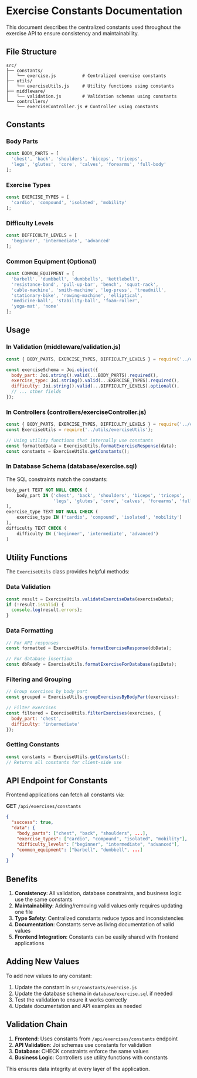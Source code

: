 # Exercise Constants Documentation

This document describes the centralized constants used throughout the exercise API to ensure consistency and maintainability.

## File Structure

```
src/
├── constants/
│   └── exercise.js          # Centralized exercise constants
├── utils/
│   └── exerciseUtils.js     # Utility functions using constants
├── middleware/
│   └── validation.js        # Validation schemas using constants
└── controllers/
    └── exerciseController.js # Controller using constants
```

## Constants

### Body Parts
```javascript
const BODY_PARTS = [
  'chest', 'back', 'shoulders', 'biceps', 'triceps', 
  'legs', 'glutes', 'core', 'calves', 'forearms', 'full-body'
];
```

### Exercise Types
```javascript
const EXERCISE_TYPES = [
  'cardio', 'compound', 'isolated', 'mobility'
];
```

### Difficulty Levels
```javascript
const DIFFICULTY_LEVELS = [
  'beginner', 'intermediate', 'advanced'
];
```

### Common Equipment (Optional)
```javascript
const COMMON_EQUIPMENT = [
  'barbell', 'dumbbell', 'dumbbells', 'kettlebell', 
  'resistance-band', 'pull-up-bar', 'bench', 'squat-rack',
  'cable-machine', 'smith-machine', 'leg-press', 'treadmill',
  'stationary-bike', 'rowing-machine', 'elliptical', 
  'medicine-ball', 'stability-ball', 'foam-roller', 
  'yoga-mat', 'none'
];
```

## Usage

### In Validation (middleware/validation.js)
```javascript
const { BODY_PARTS, EXERCISE_TYPES, DIFFICULTY_LEVELS } = require('../constants/exercise');

const exerciseSchema = Joi.object({
  body_part: Joi.string().valid(...BODY_PARTS).required(),
  exercise_type: Joi.string().valid(...EXERCISE_TYPES).required(),
  difficulty: Joi.string().valid(...DIFFICULTY_LEVELS).optional(),
  // ... other fields
});
```

### In Controllers (controllers/exerciseController.js)
```javascript
const { BODY_PARTS, EXERCISE_TYPES, DIFFICULTY_LEVELS } = require('../constants/exercise');
const ExerciseUtils = require('../utils/exerciseUtils');

// Using utility functions that internally use constants
const formattedData = ExerciseUtils.formatExerciseResponse(data);
const constants = ExerciseUtils.getConstants();
```

### In Database Schema (database/exercise.sql)
The SQL constraints match the constants:
```sql
body_part TEXT NOT NULL CHECK (
    body_part IN ('chest', 'back', 'shoulders', 'biceps', 'triceps', 
                  'legs', 'glutes', 'core', 'calves', 'forearms', 'full-body')
),
exercise_type TEXT NOT NULL CHECK (
    exercise_type IN ('cardio', 'compound', 'isolated', 'mobility')
),
difficulty TEXT CHECK (
    difficulty IN ('beginner', 'intermediate', 'advanced')
)
```

## Utility Functions

The `ExerciseUtils` class provides helpful methods:

### Data Validation
```javascript
const result = ExerciseUtils.validateExerciseData(exerciseData);
if (!result.isValid) {
  console.log(result.errors);
}
```

### Data Formatting
```javascript
// For API responses
const formatted = ExerciseUtils.formatExerciseResponse(dbData);

// For database insertion
const dbReady = ExerciseUtils.formatExerciseForDatabase(apiData);
```

### Filtering and Grouping
```javascript
// Group exercises by body part
const grouped = ExerciseUtils.groupExercisesByBodyPart(exercises);

// Filter exercises
const filtered = ExerciseUtils.filterExercises(exercises, {
  body_part: 'chest',
  difficulty: 'intermediate'
});
```

### Getting Constants
```javascript
const constants = ExerciseUtils.getConstants();
// Returns all constants for client-side use
```

## API Endpoint for Constants

Frontend applications can fetch all constants via:

**GET** `/api/exercises/constants`

```json
{
  "success": true,
  "data": {
    "body_parts": ["chest", "back", "shoulders", ...],
    "exercise_types": ["cardio", "compound", "isolated", "mobility"],
    "difficulty_levels": ["beginner", "intermediate", "advanced"],
    "common_equipment": ["barbell", "dumbbell", ...]
  }
}
```

## Benefits

1. **Consistency**: All validation, database constraints, and business logic use the same constants
2. **Maintainability**: Adding/removing valid values only requires updating one file
3. **Type Safety**: Centralized constants reduce typos and inconsistencies
4. **Documentation**: Constants serve as living documentation of valid values
5. **Frontend Integration**: Constants can be easily shared with frontend applications

## Adding New Values

To add new values to any constant:

1. Update the constant in `src/constants/exercise.js`
2. Update the database schema in `database/exercise.sql` if needed
3. Test the validation to ensure it works correctly
4. Update documentation and API examples as needed

## Validation Chain

1. **Frontend**: Uses constants from `/api/exercises/constants` endpoint
2. **API Validation**: Joi schemas use constants for validation
3. **Database**: CHECK constraints enforce the same values
4. **Business Logic**: Controllers use utility functions with constants

This ensures data integrity at every layer of the application.
